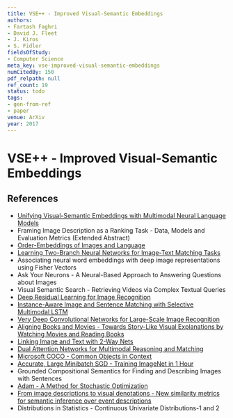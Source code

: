 ```yaml
---
title: VSE++ - Improved Visual-Semantic Embeddings
authors:
- Fartash Faghri
- David J. Fleet
- J. Kiros
- S. Fidler
fieldsOfStudy:
- Computer Science
meta_key: vse-improved-visual-semantic-embeddings
numCitedBy: 150
pdf_relpath: null
ref_count: 19
status: todo
tags:
- gen-from-ref
- paper
venue: ArXiv
year: 2017
---
```


# VSE++ - Improved Visual-Semantic Embeddings

## References

- [Unifying Visual-Semantic Embeddings with Multimodal Neural Language Models](./unifying-visual-semantic-embeddings-with-multimodal-neural-language-models.md)
- Framing Image Description as a Ranking Task - Data, Models and Evaluation Metrics (Extended Abstract)
- [Order-Embeddings of Images and Language](./order-embeddings-of-images-and-language.md)
- [Learning Two-Branch Neural Networks for Image-Text Matching Tasks](./learning-two-branch-neural-networks-for-image-text-matching-tasks.md)
- Associating neural word embeddings with deep image representations using Fisher Vectors
- Ask Your Neurons - A Neural-Based Approach to Answering Questions about Images
- Visual Semantic Search - Retrieving Videos via Complex Textual Queries
- [Deep Residual Learning for Image Recognition](./deep-residual-learning-for-image-recognition.md)
- [Instance-Aware Image and Sentence Matching with Selective Multimodal LSTM](./instance-aware-image-and-sentence-matching-with-selective-multimodal-lstm.md)
- [Very Deep Convolutional Networks for Large-Scale Image Recognition](./very-deep-convolutional-networks-for-large-scale-image-recognition.md)
- [Aligning Books and Movies - Towards Story-Like Visual Explanations by Watching Movies and Reading Books](./aligning-books-and-movies-towards-story-like-visual-explanations-by-watching-movies-and-reading-books.md)
- [Linking Image and Text with 2-Way Nets](./linking-image-and-text-with-2-way-nets.md)
- [Dual Attention Networks for Multimodal Reasoning and Matching](./dual-attention-networks-for-multimodal-reasoning-and-matching.md)
- [Microsoft COCO - Common Objects in Context](./microsoft-coco-common-objects-in-context.md)
- [Accurate, Large Minibatch SGD - Training ImageNet in 1 Hour](./accurate-large-minibatch-sgd-training-imagenet-in-1-hour.md)
- Grounded Compositional Semantics for Finding and Describing Images with Sentences
- [Adam - A Method for Stochastic Optimization](./adam-a-method-for-stochastic-optimization.md)
- [From image descriptions to visual denotations - New similarity metrics for semantic inference over event descriptions](./from-image-descriptions-to-visual-denotations-new-similarity-metrics-for-semantic-inference-over-event-descriptions.md)
- Distributions in Statistics - Continuous Univariate Distributions-1 and 2
